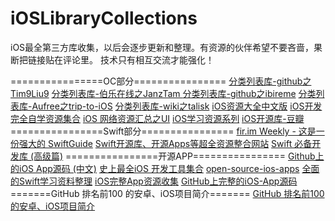 # iOSLibraryCollections
iOS最全第三方库收集，以后会逐步更新和整理。有资源的伙伴希望不要吝啬，果断把链接贴在评论里。
技术只有相互交流才能强化！

================OC部分================
[分类列表库-github之Tim9Liu9][1]
[分类列表库-伯乐在线之JanzTam ][2]
[分类列表库-github之ibireme][3]
[分类列表库-Aufree之trip-to-iOS][4]
[分类列表库-wiki之talisk][5]
[iOS资源大全中文版][6]
[iOS开发完全自学资源集合][7]
[iOS 网络资源汇总之UI][8]
[iOS学习资源系列][9]
[iOS开源库-豆瓣][10]
================Swift部分================
[fir.im Weekly - 这是一份强大的 SwiftGuide][11]
[Swift开源库、开源Apps等超全资源整合网站][12]
[Swift 必备开发库 (高级篇)][13]
================开源APP================
[Github上的iOS App源码 (中文)][14]
[史上最全iOS 开发工具集合][15]
[open-source-ios-apps][16]
[全面的Swift学习资料整理][17]
[iOS完整App资源收集][18]
[GitHub上完整的iOS-App源码][19]
=======GitHub 排名前100 的安卓、iOS项目简介=======
[GitHub 排名前100 的安卓、iOS项目简介][20]


  [1]: https://github.com/liuyuanming/TimLiu-iOS
  [2]: http://ios.jobbole.com/84684/
  [3]: http://github.ibireme.com/github/list/ios/
  [4]: https://github.com/Aufree/trip-to-iOS
  [5]: http://wiki.talisk.cn/iOS/iOS%E5%BC%80%E5%8F%91%E5%B8%B8%E7%94%A8%E5%BA%93.html?hmsr=toutiao.io&utm_medium=toutiao.io&utm_source=toutiao.io
  [6]: https://github.com/liuyuanming/awesome-ios-cn
  [7]: http://www.jianshu.com/p/d70041eb25d7?hmsr=toutiao.io&utm_medium=toutiao.io&utm_source=toutiao.io
  [8]: http://www.jianshu.com/p/2ba717122951?hmsr=toutiao.io&utm_medium=toutiao.io&utm_source=toutiao.io
  [9]: http://www.shavekevin.com/2016/04/06/iosxuexiziyuanyi
  [10]: https://www.douban.com/note/276160185/?type=like
  [11]: http://blog.fir.im/fir_im_weekly160512/?hmsr=toutiao.io&utm_medium=toutiao.io&utm_source=toutiao.io
  [12]: http://www.ioscookies.com
  [13]: http://www.jianshu.com/p/f38f1882dcc7?hmsr=toutiao.io&utm_medium=toutiao.io&utm_source=toutiao.io
  [14]: http://www.jianshu.com/p/06753d40d3d9?utm_campaign=haruki&utm_content=note&utm_medium=reader_share&utm_source=weibo
  [15]: http://www.code4app.com/forum.php?mod=viewthread&tid=7768&page=1&extra=#pid34884
  [16]: https://github.com/dkhamsing/open-source-ios-apps
  [17]: http://ios.jobbole.com/85463/
  [18]: http://www.henishuo.com/ios-app-fully-code/?hmsr=toutiao.io&utm_medium=toutiao.io&utm_source=toutiao.io
  [19]: https://www.zhihu.com/question/28518265/answer/88750562
  [20]: http://www.devstore.cn/essay/essayInfo/6485.html
